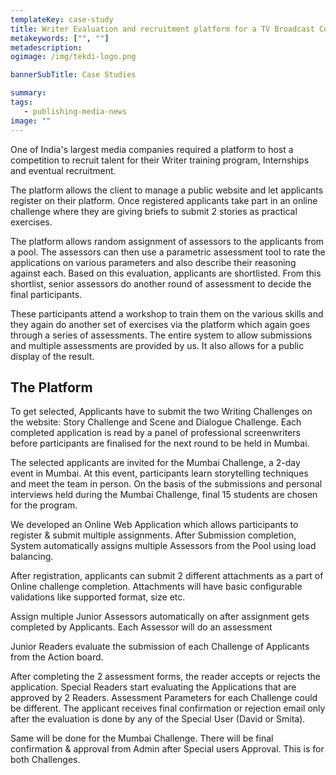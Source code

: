 ```yaml
---
templateKey: case-study
title: Writer Evaluation and recruitment platform for a TV Broadcast Company
metakeywords: ["", ""]
metadescription: 
ogimage: /img/tekdi-logo.png

bannerSubTitle: Case Studies

summary: 
tags: 
   - publishing-media-news
image: ""
---
```


One of India's largest media companies required a platform to host a competition to recruit talent for their Writer training program, Internships and eventual recruitment. 

The platform allows the client to manage a public website and let applicants register on their platform. Once registered applicants take part in an online challenge where they are giving briefs to submit 2 stories as practical exercises. 

The platform allows random assignment of assessors to the applicants from a pool. The assessors can then use a parametric assessment tool to rate the applications on various parameters and also describe their reasoning against each. Based on this evaluation, applicants are shortlisted. From this shortlist, senior assessors do another round of assessment to decide the final participants.

These participants attend a workshop to train them on the various skills and they again do another set of exercises via the platform which again goes through a series of assessments. The entire system to allow submissions and multiple assessments are provided by us. It also allows for a public display of the result.

 
## The Platform
To get selected, Applicants have to submit the two Writing Challenges on the website: Story Challenge and Scene and Dialogue Challenge. 
Each completed application is read by a panel of professional screenwriters before participants are finalised for the next round to be held in Mumbai.

The selected applicants are invited for the Mumbai Challenge, a 2-day event in Mumbai. At this event, participants learn storytelling techniques and meet the team in person.
On the basis of the submissions and personal interviews held during the Mumbai Challenge, final 15 students are chosen for the program.

We developed an Online Web Application which allows participants to register & submit multiple assignments. After Submission completion, System automatically assigns multiple Assessors from the Pool using load balancing.

After registration, applicants can submit 2 different attachments as a part of Online challenge completion. Attachments will have basic configurable validations like supported format, size etc.

Assign multiple Junior Assessors automatically on after assignment gets completed by Applicants. Each Assessor will do an assessment

Junior Readers evaluate the submission of each Challenge of Applicants from the Action board.

After completing the 2 assessment forms, the reader accepts or rejects the application. Special Readers start evaluating the Applications that are approved by 2 Readers. Assessment Parameters for each Challenge could be different. The applicant receives final confirmation or rejection email only after the evaluation is done by any of the Special User (David or Smita).

Same will be done for the Mumbai Challenge. 
There will be final confirmation & approval from Admin after Special users Approval. This is for both Challenges.